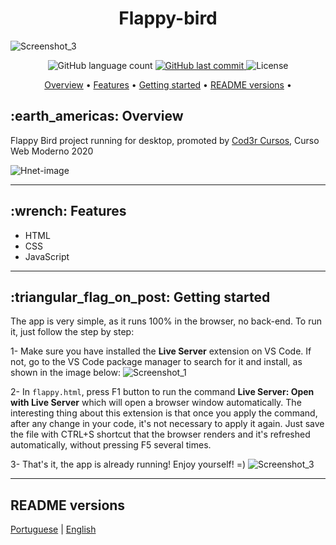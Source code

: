 <h1 align="center">Flappy-bird</h1>

![Screenshot_3](https://user-images.githubusercontent.com/35710766/93151020-15a5b300-f6d1-11ea-9e20-3a08da5244e1.png)

<p align="center">
  <img alt="GitHub language count" src="https://img.shields.io/github/languages/count/VictorMello1993/FlappyBird?color=FF0000">
  
  <a href="https://github.com/VictorMello1993/FlappyBird/commits/master">
    <img alt="GitHub last commit" src="https://img.shields.io/github/last-commit/VictorMello1993/FlappyBird?color=D3D3D3">
  </a> 
  
  <img alt="License" src="https://img.shields.io/badge/license-MIT-brightgreen">
   <a href="https://github.com/VictorMello1993/FlappyBird/stargazers"></a>
</p>


<p align="center">
  <a href="#earth_americas-overview">Overview</a> •
  <a href="#wrench-features">Features</a> •
  <a href="#triangular_flag_on_post-getting-started">Getting started</a> •
  <a href="#readme-versions">README versions</a> •
</p>

<h2>:earth_americas: Overview</h2>
<p>Flappy Bird project running for desktop, promoted by <a href="https://github.com/cod3rcursos">Cod3r Cursos</a>, Curso Web Moderno 2020</p>

![Hnet-image](https://user-images.githubusercontent.com/35710766/93035639-eed57700-f613-11ea-9cd9-cb98dc2b5a41.gif)

---

<h2>:wrench: Features</h2>
<ul>
  <li>HTML</li>
  <li>CSS</li>
  <li>JavaScript</li>
</ul>  

---

<h2>:triangular_flag_on_post: Getting started</h2>
The app is very simple, as it runs 100% in the browser, no back-end. To run it, just follow the step by step:

1- Make sure you have installed the <strong>Live Server</strong> extension on VS Code. If not, go to the VS Code package manager to search for it and install, as shown in the image below:
![Screenshot_1](https://user-images.githubusercontent.com/35710766/93033635-779ce480-f60d-11ea-8014-9c6f0d7bbcd4.png)

2- In ```flappy.html```, press F1 button to run the command <strong>Live Server: Open with Live Server</strong> which will open a browser window automatically. The interesting thing about this extension is that once you apply the command, after any change in your code, it's not necessary to apply it again. Just save the file with CTRL+S shortcut that the browser renders and it's refreshed automatically, without pressing F5 several times.

3- That's it, the app is already running! Enjoy yourself! =)
![Screenshot_3](https://user-images.githubusercontent.com/35710766/93034125-65bc4100-f60f-11ea-998b-f4949209cc91.png)

---

<h2>README versions</h2>

[Portuguese](./README-PTBR.md)   |   [English](./README-ENUS.md)

